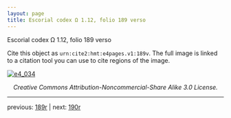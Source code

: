 ```yaml
---
layout: page
title: Escorial codex Ω 1.12, folio 189 verso
---
```


Escorial codex Ω 1.12, folio 189 verso

Cite this object as `urn:cite2:hmt:e4pages.v1:189v`.  The full image is linked to a citation tool you can use to cite regions of the image.

[![e4_034](http://www.homermultitext.org/iipsrv?IIIF=/project/homer/pyramidal/deepzoom/hmt/e4img/2017a/e4_034.tif/full/800,/0/default.jpg)](http://www.homermultitext.org/ict2/?urn=urn:cite2:hmt:e4img.2017a:e4_034) 

<p style="text-align: center; font-style: italic;">Creative Commons Attribution-Noncommercial-Share Alike 3.0 License.</p>

---

previous: [189r](../189r/) | next: [190r](../190r/)